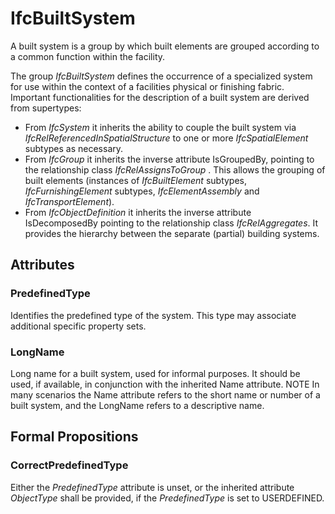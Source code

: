 # IfcBuiltSystem

A built system is a group by which built elements are grouped according to a common function within the facility.<!-- end of definition -->

The group _IfcBuiltSystem_  defines the occurrence of a specialized system for use within the context of a facilities physical or finishing fabric. Important functionalities for the description of a built system are derived from supertypes:

* From _IfcSystem_ it inherits the ability to couple the built system via _IfcRelReferencedInSpatialStructure_ to one or more _IfcSpatialElement_ subtypes as necessary.
* From _IfcGroup_ it inherits the inverse attribute IsGroupedBy, pointing to the relationship class _IfcRelAssignsToGroup_ . This allows the grouping of built elements (instances of _IfcBuiltElement_ subtypes, _IfcFurnishingElement_ subtypes, _IfcElementAssembly_ and _IfcTransportElement_).
* From _IfcObjectDefinition_ it inherits the inverse attribute IsDecomposedBy pointing to the relationship class _IfcRelAggregates_. It provides the hierarchy between the separate (partial) building systems.

## Attributes

### PredefinedType
Identifies the predefined type of the system. This type may associate additional specific property sets.

### LongName
Long name for a built system, used for informal purposes. It should be used, if available, in conjunction with the inherited Name attribute.
NOTE  In many scenarios the Name attribute refers to the short name or number of a built system, and the LongName refers to a descriptive name.

## Formal Propositions

### CorrectPredefinedType
Either the _PredefinedType_ attribute is unset, or the inherited attribute _ObjectType_ shall be provided, if the _PredefinedType_ is set to USERDEFINED.
